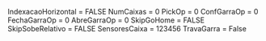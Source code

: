 IndexacaoHorizontal = FALSE
NumCaixas = 0
PickOp = 0
ConfGarraOp = 0
FechaGarraOp = 0
AbreGarraOp = 0
SkipGoHome = FALSE
SkipSobeRelativo = FALSE
SensoresCaixa = 123456
TravaGarra = False